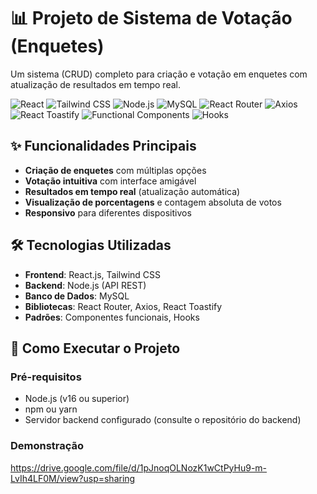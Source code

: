 # 📊 Projeto de Sistema de Votação (Enquetes)

Um sistema (CRUD) completo para criação e votação em enquetes com atualização de resultados em tempo real.

![React](https://img.shields.io/badge/react-61DAFB.svg?style=for-the-badge&logo=react&logoColor=black)
![Tailwind CSS](https://img.shields.io/badge/tailwindcss-06B6D4.svg?style=for-the-badge&logo=tailwind-css&logoColor=white)
![Node.js](https://img.shields.io/badge/node.js-339933.svg?style=for-the-badge&logo=node.js&logoColor=white)
![MySQL](https://img.shields.io/badge/mysql-4479A1.svg?style=for-the-badge&logo=mysql&logoColor=white)
![React Router](https://img.shields.io/badge/react_router-CA4245.svg?style=for-the-badge&logo=react-router&logoColor=white)
![Axios](https://img.shields.io/badge/axios-5A29E4.svg?style=for-the-badge&logo=axios&logoColor=white)
![React Toastify](https://img.shields.io/badge/react_toastify-FF4154.svg?style=for-the-badge&logo=react&logoColor=white)
![Functional Components](https://img.shields.io/badge/components-functional-blue?style=for-the-badge)
![Hooks](https://img.shields.io/badge/hooks-61DAFB.svg?style=for-the-badge&logo=react&logoColor=black)


## ✨ Funcionalidades Principais

- **Criação de enquetes** com múltiplas opções
- **Votação intuitiva** com interface amigável
- **Resultados em tempo real** (atualização automática)
- **Visualização de porcentagens** e contagem absoluta de votos
- **Responsivo** para diferentes dispositivos

## 🛠️ Tecnologias Utilizadas

- **Frontend**: React.js, Tailwind CSS
- **Backend**: Node.js (API REST)
- **Banco de Dados**: MySQL
- **Bibliotecas**: React Router, Axios, React Toastify
- **Padrões**: Componentes funcionais, Hooks

## 🚀 Como Executar o Projeto

### Pré-requisitos
- Node.js (v16 ou superior)
- npm ou yarn
- Servidor backend configurado (consulte o repositório do backend)

### Demonstração
https://drive.google.com/file/d/1pJnoqOLNozK1wCtPyHu9-m-LvIh4LF0M/view?usp=sharing
